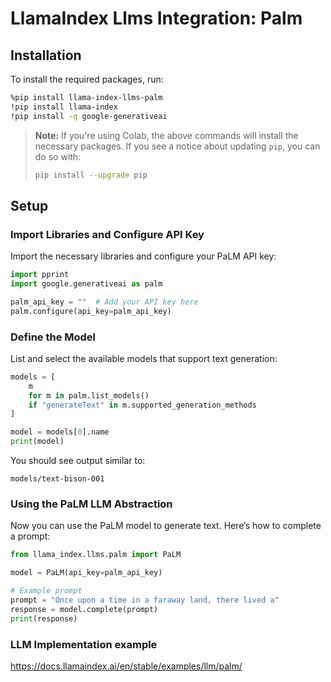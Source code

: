 # LlamaIndex Llms Integration: Palm

## Installation

To install the required packages, run:

```bash
%pip install llama-index-llms-palm
!pip install llama-index
!pip install -q google-generativeai
```

> **Note:** If you're using Colab, the above commands will install the necessary packages. If you see a notice about updating `pip`, you can do so with:
>
> ```bash
> pip install --upgrade pip
> ```

## Setup

### Import Libraries and Configure API Key

Import the necessary libraries and configure your PaLM API key:

```python
import pprint
import google.generativeai as palm

palm_api_key = ""  # Add your API key here
palm.configure(api_key=palm_api_key)
```

### Define the Model

List and select the available models that support text generation:

```python
models = [
    m
    for m in palm.list_models()
    if "generateText" in m.supported_generation_methods
]

model = models[0].name
print(model)
```

You should see output similar to:

```
models/text-bison-001
```

### Using the PaLM LLM Abstraction

Now you can use the PaLM model to generate text. Here’s how to complete a prompt:

```python
from llama_index.llms.palm import PaLM

model = PaLM(api_key=palm_api_key)

# Example prompt
prompt = "Once upon a time in a faraway land, there lived a"
response = model.complete(prompt)
print(response)
```

### LLM Implementation example

https://docs.llamaindex.ai/en/stable/examples/llm/palm/
